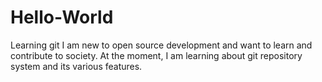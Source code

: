 Hello-World
===========

Learning git
I am new to open source development and want to learn and contribute to society. At the moment, I am learning about git repository system and its various features.
